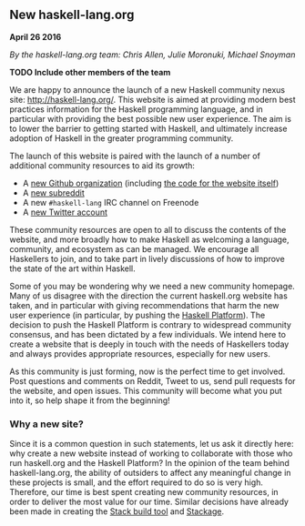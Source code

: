 ## New haskell-lang.org

**April 26 2016**

*By the haskell-lang.org team: Chris Allen, Julie Moronuki, Michael Snoyman*

**TODO Include other members of the team**

We are happy to announce the launch of a new Haskell community nexus
site: http://haskell-lang.org/. This website is aimed at providing
modern best practices information for the Haskell programming
language, and in particular with providing the best possible new user
experience. The aim is to lower the barrier to getting started with
Haskell, and ultimately increase adoption of Haskell in the greater
programming community.

The launch of this website is paired with the launch of a number of
additional community resources to aid its growth:

* A [new Github organization](https://github.com/haskell-lang) (including [the code for the website itself](https://github.com/haskell-lang/haskell-lang))
* A [new subreddit](https://www.reddit.com/r/haskell_lang)
* A new `#haskell-lang` IRC channel on Freenode
* A [new Twitter account](https://twitter.com/haskell_lang)

These community resources are open to all to discuss the contents of
the website, and more broadly how to make Haskell as welcoming a language, community, and
ecosystem as can be managed. We encourage all Haskellers to join, and
to take part in lively discussions of how to improve the state of the
art within Haskell.

Some of you may be wondering why we need a new community
homepage. Many of us disagree with the direction the current
haskell.org website has taken, and in particular with giving
recommendations that harm the new user experience (in particular, by
pushing the
[Haskell Platform](https://mail.haskell.org/pipermail/haskell-community/2015-September/000014.html)). The
decision to push the Haskell Platform is contrary to widespread
community consensus, and has been dictated by a few individuals. We
intend here to create a website that is deeply in touch with the needs
of Haskellers today and always provides appropriate resources,
especially for new users.

As this community is just forming, now is the perfect time to get
involved. Post questions and comments on Reddit, Tweet to us, send
pull requests for the website, and open issues. This community will
become what you put into it, so help shape it from the beginning!

### Why a new site?

Since it is a common question in such statements, let us ask it
directly here: why create a new website instead of working to
collaborate with those who run haskell.org and the Haskell Platform?
In the opinion of the team behind haskell-lang.org, the ability of
outsiders to affect any meaningful change in these projects is small,
and the effort required to do so is very high. Therefore, our time is
best spent creating new community resources, in order to deliver the
most value for our time. Similar decisions have already been made in
creating the [Stack build tool](http://haskellstack.com/) and
[Stackage](https://www.stackage.org/).
